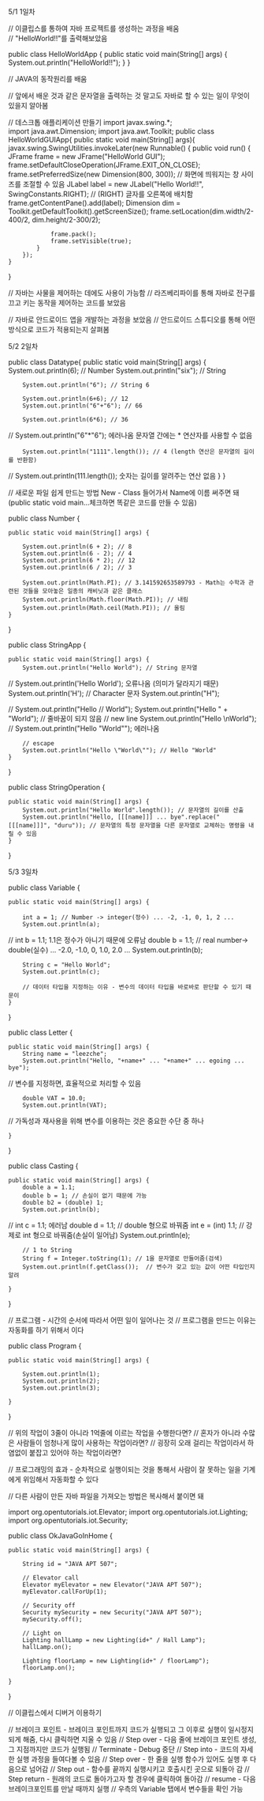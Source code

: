 5/1 1일차

// 이클립스를 통하여 자바 프로젝트를 생성하는 과정을 배움  
// "HelloWorld!!"를 출력해보았음

public class HelloWorldApp {
	public static void main(String[] args) {
		System.out.println("HelloWorld!!");
	}
} 

// JAVA의 동작원리를 배움

// 앞에서 배운 것과 같은 문자열을 출력하는 것 말고도 자바로 할 수 있는 일이 무엇이 있을지 알아봄

// 데스크톱 애플리케이션 만들기
import javax.swing.*;   
import java.awt.Dimension;
import java.awt.Toolkit;
public class HelloWorldGUIApp{
    public static void main(String[] args){
        javax.swing.SwingUtilities.invokeLater(new Runnable() {
            public void run() {
                JFrame frame = new JFrame("HelloWorld GUI");
                frame.setDefaultCloseOperation(JFrame.EXIT_ON_CLOSE);
                frame.setPreferredSize(new Dimension(800, 300)); // 화면에 띄워지는 창 사이즈를 조절할 수 있음
                JLabel label = new JLabel("Hello World!!", SwingConstants.RIGHT); // (RIGHT) 글자를 오른쪽에 배치함
                frame.getContentPane().add(label);
                Dimension dim = Toolkit.getDefaultToolkit().getScreenSize();
                frame.setLocation(dim.width/2-400/2, dim.height/2-300/2);

                frame.pack();
                frame.setVisible(true);
            }
        });
    }
}

// 자바는 사물을 제어하는 데에도 사용이 가능함
// 라즈베리파이를 통해 자바로 전구를 끄고 키는 동작을 제어하는 코드를 보았음

// 자바로 안드로이드 앱을 개발하는 과정을 보았음
// 안드로이드 스튜디오를 통해 어떤 방식으로 코드가 적용되는지 살펴봄


5/2 2일차

public class Datatype{
	public static void main(String[] args) {
		System.out.println(6); // Number
		System.out.println("six"); // String
		
		System.out.println("6"); // String 6
		
		System.out.println(6+6); // 12
		System.out.println("6"+"6"); // 66
		
		System.out.println(6*6); // 36
//		System.out.println("6"*"6"); 에러나옴 문자열 간에는 * 연산자를 사용할 수 없음
		
		System.out.println("1111".length()); // 4 (length 연산은 문자열의 길이를 반환함)
//		System.out.println(111.length()); 숫자는 길이를 알려주는 연산 없음
	}
}


// 새로운 파일 쉽게 만드는 방법 New - Class 들어가서 Name에 이름 써주면 돼 (public static void main...체크하면 똑같은 코드를 만들 수 있음)


public class Number {

	public static void main(String[] args) {
		
		System.out.println(6 + 2); // 8
		System.out.println(6 - 2); // 4
		System.out.println(6 * 2); // 12 
		System.out.println(6 / 2); // 3
		
		System.out.println(Math.PI); // 3.141592653589793 - Math는 수학과 관련된 것들을 모아놓은 일종의 캐비닛과 같은 클래스
		System.out.println(Math.floor(Math.PI)); // 내림
		System.out.println(Math.ceil(Math.PI)); // 올림
	}

}

public class StringApp {

	public static void main(String[] args) {
		System.out.println("Hello World"); // String 문자열
//		System.out.println('Hello World'); 오류나옴 (의미가 달라지기 때문)
		System.out.println('H'); // Character 문자
		System.out.println("H");
		
//		System.out.println("Hello 
//				World");
		System.out.println("Hello "
				+ "World"); // 줄바꿈이 되지 않음 
		// new line 
		System.out.println("Hello \nWorld");
//		System.out.println("Hello "World""); 에러나옴 
		
		// escape
		System.out.println("Hello \"World\""); // Hello "World"
	}

}

public class StringOperation {

	public static void main(String[] args) {
		System.out.println("Hello World".length()); // 문자열의 길이를 산출
		System.out.println("Hello, [[[name]]] ... bye".replace("[[[name]]]", "duru")); // 문자열의 특정 문자열을 다른 문자열로 교체하는 명령을 내릴 수 있음
	}

}

5/3 3일차

public class Variable {

	public static void main(String[] args) {
		
		int a = 1; // Number -> integer(정수) ... -2, -1, 0, 1, 2 ...
		System.out.println(a);
		
//		int b = 1.1; 1.1은 정수가 아니기 때문에 오류남
	    double b = 1.1; // real number-> double(실수) ... -2.0, -1.0, 0, 1.0, 2.0 ...
	    System.out.println(b);
	    
	    String c = "Hello World";
	    System.out.println(c);
		
	    // 데이터 타입을 지정하는 이유 - 변수의 데이터 타입을 바로바로 판단할 수 있기 때문이
	}

}

public class Letter {

	public static void main(String[] args) {
		String name = "leezche";
		System.out.println("Hello, "+name+" ... "+name+" ... egoing ... bye");
//		변수를 지정하면, 효율적으로 처리할 수 있음 
		
		double VAT = 10.0;
		System.out.println(VAT);
//		가독성과 재사용을 위해 변수를 이용하는 것은 중요한 수단 중 하나

	}

}

public class Casting {

	public static void main(String[] args) {
		double a = 1.1;
		double b = 1; // 손실이 없기 때문에 가능 
	    double b2 = (double) 1;
		System.out.println(b);
		
//		int c = 1.1; 에러남 
		double d = 1.1; // double 형으로 바꿔줌 
		int e = (int) 1.1; // 강제로 int 형으로 바꿔줌(손실이 일어남)
		System.out.println(e);
		
		// 1 to String 
		String f = Integer.toString(1); // 1을 문자열로 만들어줌(검색) 
		System.out.println(f.getClass());  // 변수가 갖고 있는 값이 어떤 타입인지 알려

	}

}

// 프로그램 - 시간의 순서에 따라서 어떤 일이 일어나는 것 
// 프로그램을 만드는 이유는 자동화를 하기 위해서 이다

public class Program {

	public static void main(String[] args) {
		
		System.out.println(1);
		System.out.println(2);
		System.out.println(3);
		
	}

}

// 위의 작업이 3줄이 아니라 1억줄에 이르는 작업을 수행한다면?
// 혼자가 아니라 수많은 사람들이 엄청나게 많이 사용하는 작업이라면?
// 굉장히 오래 걸리는 작업이라서 하염없이 붙잡고 있어야 하는 작업이라면?

// 프로그래밍의 효과 - 순차적으로 실행이되는 것을 통해서 사람이 잘 못하는 일을 기계에게 위임해서 자동화할 수 있다

// 다른 사람이 만든 자바 파일을 가져오는 방법은 복사해서 붙이면 돼

import org.opentutorials.iot.Elevator;
import org.opentutorials.iot.Lighting;
import org.opentutorials.iot.Security;

public class OkJavaGoInHome {

	public static void main(String[] args) {
		
		String id = "JAVA APT 507";
		
		// Elevator call
		Elevator myElevator = new Elevator("JAVA APT 507");
		myElevator.callForUp(1);
		
		// Security off
		Security mySecurity = new Security("JAVA APT 507");
		mySecurity.off();
		
		// Light on
		Lighting hallLamp = new Lighting(id+" / Hall Lamp");
		hallLamp.on();
		
		Lighting floorLamp = new Lighting(id+" / floorLamp");
		floorLamp.on();

	}

}

// 이클립스에서 디버거 이용하기

// 브레이크 포인트 - 브레이크 포인트까지 코드가 실행되고 그 이후로 실행이 일시정지 되게 해줌, 다시 클릭하면 지울 수 있음
// Step over - 다음 줄에 브레이크 포인트 생성, 그 지점까지만 코드가 실행됨
// Terminate - Debug 중단 
// Step into - 코드의 자세한 실행 과정을 들여다볼 수 있음
// Step over - 한 줄을 실행 함수가 있어도 실행 후 다음으로 넘어감
// Step out - 함수를 끝까지 실행시키고 호출시킨 곳으로 되돌아 감
// Step return - 원래의 코드로 돌아가고자 할 경우에 클릭하여 돌아감
// resume - 다음 브레이크포인트를 만날 때까지 실행
// 우측의 Variable 탭에서 변수들을 확인 가능